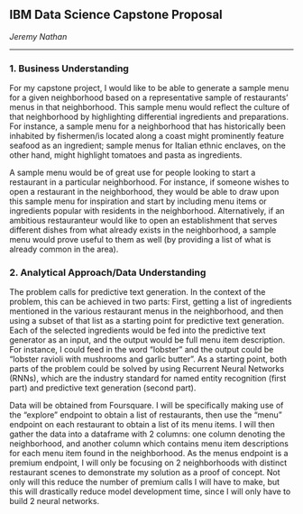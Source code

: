 ## IBM Data Science Capstone Proposal
*Jeremy Nathan*
<hr>

<h3> 1. Business Understanding </h3>

For my capstone project, I would like to be able to generate a sample menu for a given neighborhood based on a representative sample of restaurants’ menus in that neighborhood. This sample menu would reflect the culture of that neighborhood by highlighting differential ingredients and preparations. For instance, a sample menu for a neighborhood that has historically been inhabited by fishermen/is located along a coast might prominently feature seafood as an ingredient; sample menus for Italian ethnic enclaves, on the other hand, might highlight tomatoes and pasta as ingredients.

A sample menu would be of great use for people looking to start a restaurant in a particular neighborhood. For instance, if someone wishes to open a restaurant in the neighborhood, they would be able to draw upon this sample menu for inspiration and start by including menu items or ingredients popular with residents in the neighborhood. Alternatively, if an ambitious restauranteur would like to open an establishment that serves different dishes from what already exists in the neighborhood, a sample menu would prove useful to them as well (by providing a list of what is already common in the area).  

<h3> 2. Analytical Approach/Data Understanding </h3>

The problem calls for predictive text generation. In the context of the problem, this can be achieved in two parts: First, getting a list of ingredients mentioned in the various restaurant menus in the neighborhood, and then using a subset of that list as a starting point for predictive text generation. Each of the selected ingredients would be fed into the predictive text generator as an input, and the output would be full menu item description. For instance, I could feed in the word “lobster” and the output could be “lobster ravioli with mushrooms and garlic butter”. As a starting point, both parts of the problem could be solved by using Recurrent Neural Networks (RNNs), which are the industry standard for named entity recognition (first part) and predictive text generation (second part). 

Data will be obtained from Foursquare. I will be specifically making use of the “explore” endpoint to obtain a list of restaurants, then use the “menu” endpoint on each restaurant to obtain a list of its menu items. I will then gather the data into a dataframe with 2 columns: one column denoting the neighborhood, and another column which contains menu item descriptions for each menu item found in the neighborhood. As the menus endpoint is a premium endpoint, I will only be focusing on 2 neighborhoods with distinct restaurant scenes to demonstrate my solution as a proof of concept. Not only will this reduce the number of premium calls I will have to make, but this will drastically reduce model development time, since I will only have to build 2 neural networks.
